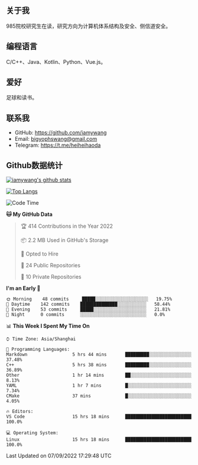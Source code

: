 ## 关于我

985院校研究生在读，研究方向为计算机体系结构及安全、侧信道安全。

## 编程语言

C/C++、Java、Kotlin、Python、Vue.js。

## 爱好

足球和读书。

## 联系我

- GitHub: https://github.com/iamywang
- Email: bigyophswang@gmail.com
- Telegram: https://t.me/heiheihaoda

## Github数据统计

[![iamywang's github stats](https://github-readme-stats.vercel.app/api?username=iamywang&count_private=true&show_icons=true)]()

[![Top Langs](https://github-readme-stats.vercel.app/api/top-langs/?username=iamywang&layout=compact)]()

<!--START_SECTION:waka-->
![Code Time](http://img.shields.io/badge/Code%20Time-534%20hrs%2028%20mins-blue)

**🐱 My GitHub Data** 

> 🏆 414 Contributions in the Year 2022
 > 
> 📦 2.2 MB Used in GitHub's Storage 
 > 
> 💼 Opted to Hire
 > 
> 📜 24 Public Repositories 
 > 
> 🔑 10 Private Repositories  
 > 
**I'm an Early 🐤** 

```text
🌞 Morning    48 commits     █████░░░░░░░░░░░░░░░░░░░░   19.75% 
🌆 Daytime    142 commits    ██████████████░░░░░░░░░░░   58.44% 
🌃 Evening    53 commits     █████░░░░░░░░░░░░░░░░░░░░   21.81% 
🌙 Night      0 commits      ░░░░░░░░░░░░░░░░░░░░░░░░░   0.0%

```


📊 **This Week I Spent My Time On** 

```text
⌚︎ Time Zone: Asia/Shanghai

💬 Programming Languages: 
Markdown                 5 hrs 44 mins       █████████░░░░░░░░░░░░░░░░   37.48% 
C++                      5 hrs 38 mins       █████████░░░░░░░░░░░░░░░░   36.89% 
Other                    1 hr 14 mins        ██░░░░░░░░░░░░░░░░░░░░░░░   8.13% 
YAML                     1 hr 7 mins         █░░░░░░░░░░░░░░░░░░░░░░░░   7.34% 
CMake                    37 mins             █░░░░░░░░░░░░░░░░░░░░░░░░   4.05%

🔥 Editors: 
VS Code                  15 hrs 18 mins      █████████████████████████   100.0%

💻 Operating System: 
Linux                    15 hrs 18 mins      █████████████████████████   100.0%

```


 Last Updated on 07/09/2022 17:29:48 UTC
<!--END_SECTION:waka-->
